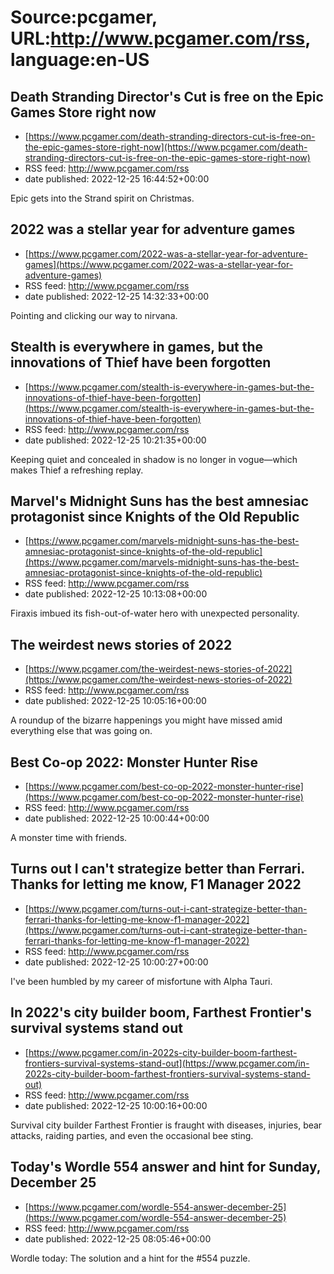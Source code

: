 # Source:pcgamer, URL:http://www.pcgamer.com/rss, language:en-US

## Death Stranding Director's Cut is free on the Epic Games Store right now
 - [https://www.pcgamer.com/death-stranding-directors-cut-is-free-on-the-epic-games-store-right-now](https://www.pcgamer.com/death-stranding-directors-cut-is-free-on-the-epic-games-store-right-now)
 - RSS feed: http://www.pcgamer.com/rss
 - date published: 2022-12-25 16:44:52+00:00

Epic gets into the Strand spirit on Christmas.

## 2022 was a stellar year for adventure games
 - [https://www.pcgamer.com/2022-was-a-stellar-year-for-adventure-games](https://www.pcgamer.com/2022-was-a-stellar-year-for-adventure-games)
 - RSS feed: http://www.pcgamer.com/rss
 - date published: 2022-12-25 14:32:33+00:00

Pointing and clicking our way to nirvana.

## Stealth is everywhere in games, but the innovations of Thief have been forgotten
 - [https://www.pcgamer.com/stealth-is-everywhere-in-games-but-the-innovations-of-thief-have-been-forgotten](https://www.pcgamer.com/stealth-is-everywhere-in-games-but-the-innovations-of-thief-have-been-forgotten)
 - RSS feed: http://www.pcgamer.com/rss
 - date published: 2022-12-25 10:21:35+00:00

Keeping quiet and concealed in shadow is no longer in vogue—which makes Thief a refreshing replay.

## Marvel's Midnight Suns has the best amnesiac protagonist since Knights of the Old Republic
 - [https://www.pcgamer.com/marvels-midnight-suns-has-the-best-amnesiac-protagonist-since-knights-of-the-old-republic](https://www.pcgamer.com/marvels-midnight-suns-has-the-best-amnesiac-protagonist-since-knights-of-the-old-republic)
 - RSS feed: http://www.pcgamer.com/rss
 - date published: 2022-12-25 10:13:08+00:00

Firaxis imbued its fish-out-of-water hero with unexpected personality.

## The weirdest news stories of 2022
 - [https://www.pcgamer.com/the-weirdest-news-stories-of-2022](https://www.pcgamer.com/the-weirdest-news-stories-of-2022)
 - RSS feed: http://www.pcgamer.com/rss
 - date published: 2022-12-25 10:05:16+00:00

A roundup of the bizarre happenings you might have missed amid everything else that was going on.

## Best Co-op 2022: Monster Hunter Rise
 - [https://www.pcgamer.com/best-co-op-2022-monster-hunter-rise](https://www.pcgamer.com/best-co-op-2022-monster-hunter-rise)
 - RSS feed: http://www.pcgamer.com/rss
 - date published: 2022-12-25 10:00:44+00:00

A monster time with friends.

## Turns out I can't strategize better than Ferrari. Thanks for letting me know, F1 Manager 2022
 - [https://www.pcgamer.com/turns-out-i-cant-strategize-better-than-ferrari-thanks-for-letting-me-know-f1-manager-2022](https://www.pcgamer.com/turns-out-i-cant-strategize-better-than-ferrari-thanks-for-letting-me-know-f1-manager-2022)
 - RSS feed: http://www.pcgamer.com/rss
 - date published: 2022-12-25 10:00:27+00:00

I've been humbled by my career of misfortune with Alpha Tauri.

## In 2022's city builder boom, Farthest Frontier's survival systems stand out
 - [https://www.pcgamer.com/in-2022s-city-builder-boom-farthest-frontiers-survival-systems-stand-out](https://www.pcgamer.com/in-2022s-city-builder-boom-farthest-frontiers-survival-systems-stand-out)
 - RSS feed: http://www.pcgamer.com/rss
 - date published: 2022-12-25 10:00:16+00:00

Survival city builder Farthest Frontier is fraught with diseases, injuries, bear attacks, raiding parties, and even the occasional bee sting.

## Today's Wordle 554 answer and hint for Sunday, December 25
 - [https://www.pcgamer.com/wordle-554-answer-december-25](https://www.pcgamer.com/wordle-554-answer-december-25)
 - RSS feed: http://www.pcgamer.com/rss
 - date published: 2022-12-25 08:05:46+00:00

Wordle today: The solution and a hint for the #554 puzzle.

